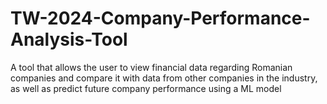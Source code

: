 # TW-2024-Company-Performance-Analysis-Tool
A tool that allows the user to view financial data regarding Romanian companies and compare it with data from other companies in the industry, as well as predict future company performance using a ML model
